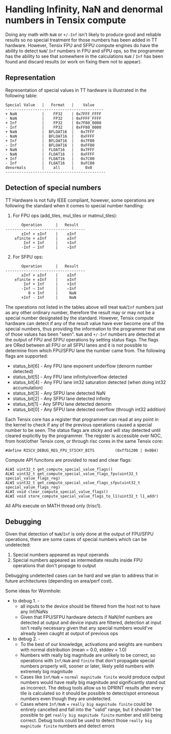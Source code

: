 # Handling Infinity, NaN and denormal numbers in Tensix compute

Doing any math with `NaN` or `+/-Inf` isn't likely to produce good and reliable results so no special treatment for those numbers has been added in TT hardware. However, Tensix FPU and SFPU compute engines do have the ability to detect `NaN`/ `Inf` numbers in FPU and sFPU ops, so the programmer has the ability to see that somewhere in the calculations `NaN` / `Inf` has been found and discard results (or work on fixing them not to appear).

## Representation

Representation of special values in TT hardware is illustrated in the following table:
```
Special Value   |   Format   |    Value
-------------------------------------------
+ NaN           |    FP32    | 0x7FFF_FFFF
- NaN           |    FP32    | 0xFFFF_FFFF
+ Inf           |    FP32    | 0x7F80_0000
- Inf           |    FP32    | 0xFF80_0000
+ NaN           |  BFLOAT16  |   0x7FFF
- NaN           |  BFLOAT16  |   0xFFFF
+ Inf           |  BFLOAT16  |   0x7F80
- Inf           |  BFLOAT16  |   0xFF80
+ NaN           |  FLOAT16   |   0x7FFF
- NaN           |  FLOAT16   |   0xFFFF
+ Inf           |  FLOAT16   |   0x7C00
- Inf           |  FLOAT16   |   0xFC00
denormals       |    all     |     0x0
--------------------------------------------
```

## Detection of special numbers

TT Hardware is not fully IEEE compliant, however, some operations are following the standard when it comes to special number handling:

1. For FPU ops (add_tiles, mul_tiles or matmul_tiles):
```
       Operation      |   Result
-----------------------------------
       ±Inf × ±Inf​    |    ±Inf​
    ±finite × ±Inf​    |    ±Inf​
        Inf + Inf​     |    +Inf​
       -Inf – Inf​     |    –Inf​
```
2. For SFPU ops:
```
       Operation      |   Result
-----------------------------------
       ±Inf × ±Inf​    |    ±Inf​
    ±finite × ±Inf​    |    ±Inf​
        Inf + Inf​     |    +Inf​
       -Inf – Inf​     |    –Inf​
          0 × Inf​     |     NaN
       +Inf - Inf​     |     NaN
```

The operations not listed in the tables above will treat `NaN`/`Inf` numbers just as any other ordinary number, therefore the result may or may not be a special number designated by the standard. However, Tensix compute hardware can detect if any of the result value have ever become one of the special numbers, thus providing the information to the programmer that one of those values has been "seen".
`NaN` and `+/-Inf` numbers are detected at the output of FPU and SFPU operations by setting status flags. The flags are ORed between all FPU or all SFPU lanes and it is not possible to determine from which FPU/SFPU lane the number came from. The following flags are supported:
 - status_bit[6] - Any FPU lane exponent underflow (denorm number detected)
 - status_bit[5] - Any FPU lane infinity/overflow detected
 - status_bit[4] - Any FPU lane int32 saturation detected (when doing int32 accumulation)
 - status_bit[3] - Any SFPU lane detected NaN
 - status_bit[2] - Any SFPU lane detected infinity
 - status_bit[1] - Any SFPU lane detected denorm
 - status_bit[0] - Any SFPU lane detected overflow (through int32 addition)

Each Tensix core has a register that programmer can read at any point in the kernel to check if any of the previous operations caused a special number to be seen. The status flags are sticky and will stay detected until cleared explicitly by the programmer. The register is accessible over NOC, from host/other Tensix core, or through risc cores in the same Tensix core:
```
#define RISCV_DEBUG_REG_FPU_STICKY_BITS         (0xffb1200 | 0x0B4)
```

Compute API funcitons are provided to read and clear flags:
```
ALWI uint32_t get_compute_special_value_flags()
ALWI uint32_t get_compute_special_value_flags_fpu(uint32_t special_value_flags_reg)
ALWI uint32_t get_compute_special_value_flags_sfpu(uint32_t special_value_flags_reg)
ALWI void clear_compute_special_value_flags()
ALWI void store_compute_special_value_flags_to_l1(uint32_t l1_addr)
```
All APIs execute on MATH thread only (trisc1).

## Debugging

Given that detection of `NaN`/`Inf` is only done at the output of FPU/SFPU operations, there are some cases of special numbers which can be undetected:
1. Special numbers appeared as input operands
2. Special numbers appeared as intermediate results inside FPU operations that don't propage to output

Debugging undetected cases can be hard and we plan to address that in future architectures (depending on area/perf cost).

Some ideas for Wormhole:
- to debug 1. -
   - all inputs to the device should be filtered from the host not to have any Inf/NaNs
   - Given that FPU/SFPU hardware detects if NaN/Inf numbers are detected at output and device inputs are filtered, detection at input isn't really necessary given that any special numbers would've already been caught at output of previous ops
- to debug 2. -
   - To the best of our knowledge, activations and weights are numbers with normal distribution (mean = 0.0, stddev = 1.0)
   - Numbers with really big magnitude are unlikely to be correct, so operations with `Inf/NaN` and `finite` that don't propagate special numbers properly will, sooner or later, likely yeild numbers with extremely big magnitude
   - Cases like `Inf/NaN` + `normal magnitude finite` would produce output numbers would have really big magnitude and significantly stand out as incorrect. The debug tools allow us to DPRINT results after every tile is calculated so it should be possible to detect/spot erroneous numbers even though they are undetected.
   - Cases where `Inf/NaN` + `really big magnitude finite` could be entirely cancelled and fall into the "valid" range, but it shouldn't be possible to get `really big magnitude finite` number and still being correct. Debug tools could be used to detect those `really big magnitude finite` numbers and detect errors